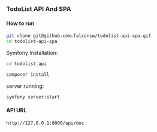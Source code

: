 ### TodoList API And SPA
#### How to run

```bash
git clone git@github.com:falconsw/todolist-api-spa.git
cd todolist-api-spa
```

Symfony Installation:
```bash
cd todolist_api
```

```bash
composer install
```
server running:
```bash
symfony server:start
```

#### API URL

```bash
http://127.0.0.1:8000/api/doc
```

